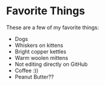 # Favorite Things

These are a few of my favorite things:

- Dogs
- Whiskers on kittens
- Bright copper kettles
- Warm woolen mittens
- Not editing directly on GitHub
- Coffee :))
- Peanut Butter??
